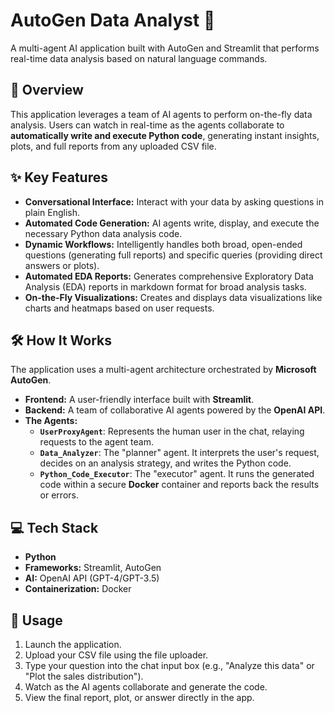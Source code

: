 # AutoGen Data Analyst 🤖

A multi-agent AI application built with AutoGen and Streamlit that performs real-time data analysis based on natural language commands.

## 🚀 Overview

This application leverages a team of AI agents to perform on-the-fly data analysis. Users can watch in real-time as the agents collaborate to **automatically write and execute Python code**, generating instant insights, plots, and full reports from any uploaded CSV file.

<!-- **[➡️ Live Demo Link (Add Your Deployed App Link Here)]** -->

## ✨ Key Features

* **Conversational Interface:** Interact with your data by asking questions in plain English.
* **Automated Code Generation:** AI agents write, display, and execute the necessary Python data analysis code.
* **Dynamic Workflows:** Intelligently handles both broad, open-ended questions (generating full reports) and specific queries (providing direct answers or plots).
* **Automated EDA Reports:** Generates comprehensive Exploratory Data Analysis (EDA) reports in markdown format for broad analysis tasks.
* **On-the-Fly Visualizations:** Creates and displays data visualizations like charts and heatmaps based on user requests.

## 🛠️ How It Works

The application uses a multi-agent architecture orchestrated by **Microsoft AutoGen**.

* **Frontend:** A user-friendly interface built with **Streamlit**.
* **Backend:** A team of collaborative AI agents powered by the **OpenAI API**.
* **The Agents:**
    * **`UserProxyAgent`**: Represents the human user in the chat, relaying requests to the agent team.
    * **`Data_Analyzer`**: The "planner" agent. It interprets the user's request, decides on an analysis strategy, and writes the Python code.
    * **`Python_Code_Executor`**: The "executor" agent. It runs the generated code within a secure **Docker** container and reports back the results or errors.

## 💻 Tech Stack

* **Python**
* **Frameworks:** Streamlit, AutoGen
* **AI:** OpenAI API (GPT-4/GPT-3.5)
* **Containerization:** Docker

## 📖 Usage

1.  Launch the application.
2.  Upload your CSV file using the file uploader.
3.  Type your question into the chat input box (e.g., "Analyze this data" or "Plot the sales distribution").
4.  Watch as the AI agents collaborate and generate the code.
5.  View the final report, plot, or answer directly in the app.

<!-- ## 📸 Screenshots

*(Add a screenshot or a GIF of your application in action here)*

![App Screenshot](placeholder.png) -->